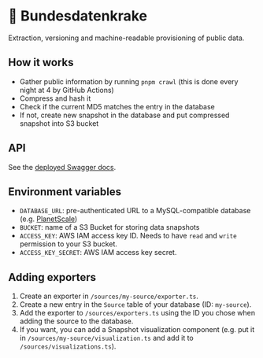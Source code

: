 # 🦑 Bundesdatenkrake

Extraction, versioning and machine-readable provisioning of public data.

## How it works

* Gather public information by running `pnpm crawl` (this is done every night at 4 by GitHub Actions)
* Compress and hash it
* Check if the current MD5 matches the entry in the database
* If not, create new snapshot in the database and put compressed snapshot into S3 bucket

## API

See the [deployed Swagger docs](https://bundesdatenkrake.vercel.app/swagger).

## Environment variables

* `DATABASE_URL`: pre-authenticated URL to a MySQL-compatible database (e.g. [PlanetScale](https://planetscale.com/))
* `BUCKET`: name of a S3 Bucket for storing data snapshots
* `ACCESS_KEY`: AWS IAM access key ID. Needs to have `read` and `write` permission to your S3 bucket.
* `ACCESS_KEY_SECRET`: AWS IAM access key secret.

## Adding exporters

1. Create an exporter in `/sources/my-source/exporter.ts`.
2. Create a new entry in the `Source` table of your database (ID: `my-source`).
3. Add the exporter to `/sources/exporters.ts` using the ID you chose when adding the source to the database.
4. If you want, you can add a Snapshot visualization component (e.g. put it in `/sources/my-source/visualization.ts` and add it to `/sources/visualizations.ts`).